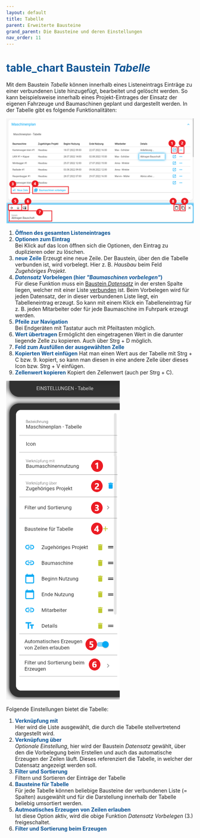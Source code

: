 ```yaml
---
layout: default
title: Tabelle
parent: Erweiterte Bausteine
grand_parent: Die Bausteine und deren Einstellungen
nav_order: 11
---
```


# <span style="color:#0b5394"><span class="material-icons">table_chart</span> **Baustein *Tabelle***</span>

Mit dem Baustein *Tabelle* können innerhalb eines Listeneintrags Einträge zu einer verbundenen Liste hinzugefügt, bearbeitet und gelöscht werden. So kann beispielsweise innerhalb eines Projekt-Eintrages der Einsatz der eigenen Fahrzeuge und Baumaschinen geplant und dargestellt werden.
In der Tabelle gibt es folgende Funktionalitäten:

![table1](\assets\record-spec-settings\1table.png "table1")

1. <span style="color:#0b5394">**Öffnen des gesamten Listeneintrages**</span>
2. <span style="color:#0b5394">**Optionen zum Eintrag**</span>  
    Bei Klick auf das Icon öffnen sich die Optionen, den Eintrag zu duplizieren oder zu löschen.
3. <span style="color:#0b5394">**neue Zeile**</span> 
    Erzeugt eine neue Zeile. Der Baustein, über den die Tabelle verbunden ist, wird vorbelegt. Hier z. B. *Hausbau* beim Feld *Zugehöriges Projekt*.  
4. <span style="color:#0b5394">***Datensatz* Vorbelegen (hier *"Baumaschinen vorbelegen"*)**</span>  
    Für diese Funktion muss ein [Baustein *Datensatz*](/docs/record-spec-settings/grand-child-expanded/record.html) in der ersten Spalte liegen, welcher mit einer Liste [verbunden](/docs/link-lists.html) ist. Beim Vorbelegen wird für jeden Datensatz, der in dieser verbundenen Liste liegt, ein Tabelleneintrag erzeugt. So kann mit einem Klick ein Tabelleneintrag für z. B. jeden Mitarbeiter oder für jede Baumaschine im Fuhrpark erzeugt werden.  
5. <span style="color:#0b5394">**Pfeile zur Navigation**</span>  
    Bei Endgeräten mit Tastatur auch mit Pfeiltasten möglich.
6. <span style="color:#0b5394">**Wert übertragen**</span>
    Ermöglicht den eingetragenen Wert in die darunter liegende Zelle zu kopieren. Auch über Strg + D möglich.    
7. <span style="color:#0b5394">**Feld zum Ausfüllen der ausgewählten Zelle**</span>
8. <span style="color:#0b5394">**Kopierten Wert einfügen**</span>
    Hat man einen Wert aus der Tabelle mit Strg + C bzw. 9. kopiert, so kann man diesen in eine andere Zelle über dieses Icon bzw. Strg + V einfügen. 
9. <span style="color:#0b5394">**Zellenwert kopieren**</span>
    Kopiert den Zellenwert (auch per Strg + C).

![table2](\assets\record-spec-settings\2table.png "table2")

Folgende Einstellungen bietet die Tabelle:

1. <span style="color:#0b5394">**Verknüpfung mit**</span>  
    Hier wird die Liste ausgewählt, die durch die Tabelle stellvertretend dargestellt wird.
2. <span style="color:#0b5394">**Verknüpfung über**</span>  
    *Optionale Einstellung*, hier wird der Baustein *Datensatz* gewählt, über den die Vorbelegung beim Erstellen und auch das automatische Erzeugen der Zeilen läuft. Dieses referenziert die Tabelle, in welcher der Datensatz angezeigt werden soll.
3. <span style="color:#0b5394">**Filter und Sortierung**</span>  
    Filtern und Sortieren der Einträge der Tabelle
4. <span style="color:#0b5394">**Bausteine für Tabelle**</span>  
    Für jede Tabelle können beliebige Bausteine der verbundenen Liste (= Spalten) ausgewählt und für die Darstellung innerhalb der Tabelle beliebig umsortiert werden. 
5. <span style="color:#0b5394">**Autmoatisches Erzeugen von Zeilen erlauben**</span>  
    Ist diese Option aktiv, wird die obige Funktion *Datensatz Vorbelegen* (3.) freigeschaltet.
6. <span style="color:#0b5394">**Filter und Sortierung beim Erzeugen**</span>  